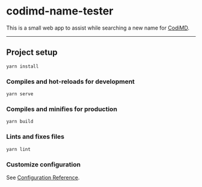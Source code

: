 # codimd-name-tester

This is a small web app to assist while searching a new name for [CodiMD](https://codimd.org).

---

## Project setup
```
yarn install
```

### Compiles and hot-reloads for development
```
yarn serve
```

### Compiles and minifies for production
```
yarn build
```

### Lints and fixes files
```
yarn lint
```

### Customize configuration
See [Configuration Reference](https://cli.vuejs.org/config/).
